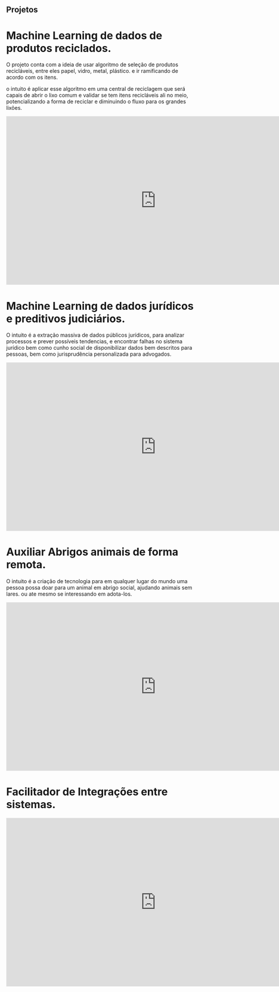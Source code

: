 ## Projetos

# Machine Learning de dados de produtos reciclados.

O projeto conta com a ideia de usar algoritmo de seleção de produtos recicláveis, entre eles papel, vidro, metal, plástico. e ir ramificando de acordo com os itens.

o intuito é aplicar esse algoritmo em uma central de reciclagem que será capais de abrir o lixo comum e validar se tem itens recicláveis ali no meio, potencializando a forma de reciclar e diminuindo o fluxo para os grandes lixões. 

<iframe style="border: 1px solid rgba(0, 0, 0, 0.1);" width="800" height="450" src="https://www.figma.com/embed?embed_host=share&url=https%3A%2F%2Fwww.figma.com%2Ffile%2FlZv7PxY8BiOB4CEfVh5N6L%2FFigma-Basics%3Fnode-id%3D0%253A286" allowfullscreen></iframe>

# Machine Learning de dados jurídicos e preditivos judiciários.
O intuito é a extração massiva de dados públicos jurídicos, para analizar processos e prever possíveis tendencias, e encontrar falhas no sistema jurídico bem como cunho social de disponibilizar dados bem descritos para pessoas, bem como jurisprudência personalizada para advogados.

<iframe style="border: 1px solid rgba(0, 0, 0, 0.1);" width="800" height="450" src="https://www.figma.com/embed?embed_host=share&url=https%3A%2F%2Fwww.figma.com%2Ffile%2FlZv7PxY8BiOB4CEfVh5N6L%2FFigma-Basics%3Fnode-id%3D0%253A286" allowfullscreen></iframe>

# Auxiliar Abrigos animais de forma remota.

O intuito é a criação de tecnologia para em qualquer lugar do mundo uma pessoa possa doar para um animal em abrigo social, ajudando animais sem lares. ou ate mesmo se interessando em adota-los.

<iframe style="border: 1px solid rgba(0, 0, 0, 0.1);" width="800" height="450" src="https://www.figma.com/embed?embed_host=share&url=https%3A%2F%2Fwww.figma.com%2Ffile%2FlZv7PxY8BiOB4CEfVh5N6L%2FFigma-Basics%3Fnode-id%3D0%253A286" allowfullscreen></iframe>

# Facilitador de Integrações entre sistemas.

<iframe style="border: 1px solid rgba(0, 0, 0, 0.1);" width="800" height="450" src="https://www.figma.com/embed?embed_host=share&url=https%3A%2F%2Fwww.figma.com%2Ffile%2FlZv7PxY8BiOB4CEfVh5N6L%2FFigma-Basics%3Fnode-id%3D0%253A286" allowfullscreen></iframe>

